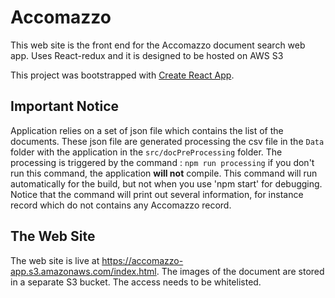 # Accomazzo
This web site is the front end for the Accomazzo document search web app.
Uses React-redux and it is designed to be hosted on AWS S3

This project was bootstrapped with [Create React App](https://github.com/facebook/create-react-app).

## Important Notice

Application relies on a set of json file which contains the list of the documents.
These json file are generated processing the csv file in the `Data` folder with the 
application in the `src/docPreProcessing` folder. The processing is triggered by 
the command :
`npm run processing` 
if you don't run this command, the application **will not** compile. 
This command will run automatically for the build, but not when you use 'npm start' for debugging.
Notice that the command will print out several information, for instance record which do not
contains any Accomazzo record.

## The Web Site

The web site is live at https://accomazzo-app.s3.amazonaws.com/index.html.
The images of the document are stored in a separate S3 bucket. The access needs to be whitelisted.